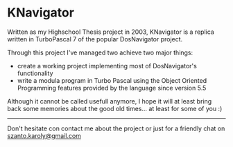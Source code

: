 KNavigator
==========

Written as my Highschool Thesis project in 2003, KNavigator is a replica written in TurboPascal 7 of the popular DosNavigator project.

Through this project I've managed two achieve two major things:
- create a working project implementing most of DosNavigator's functionality
- write a modula program in Turbo Pascal using the Object Oriented Programming features provided by the language since version 5.5

Although it cannot be called usefull anymore, I hope it will at least bring back some memories about the good old times... at least for some of you :)

----------

Don't hesitate con contact me about the project or just for a friendly chat on szanto.karoly@gmail.com
